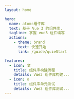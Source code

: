 ```yaml
---
layout: home

hero:
  name: atoms组件库
  text: 基于 Vue 3 的组件库.
  tagline: 掌握 vue3 组件编写
  actions:
    - theme: brand
      text: 快速开始
      link: /guide/quieStart

features:
  - icon: 🛠️
    title: 组件库构建流程
    details: Vue3 组件库构建...
  - icon: ⚙️
    title: 组件库单元测试
    details: Vue3 组件库测试...
---
```

